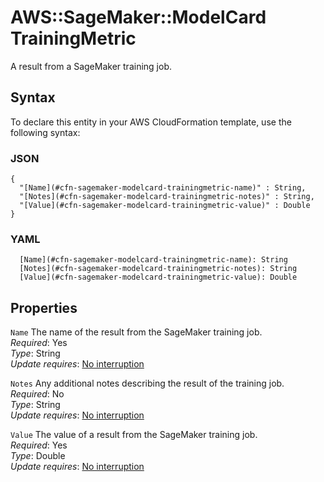 # AWS::SageMaker::ModelCard TrainingMetric<a name="aws-properties-sagemaker-modelcard-trainingmetric"></a>

A result from a SageMaker training job\.

## Syntax<a name="aws-properties-sagemaker-modelcard-trainingmetric-syntax"></a>

To declare this entity in your AWS CloudFormation template, use the following syntax:

### JSON<a name="aws-properties-sagemaker-modelcard-trainingmetric-syntax.json"></a>

```
{
  "[Name](#cfn-sagemaker-modelcard-trainingmetric-name)" : String,
  "[Notes](#cfn-sagemaker-modelcard-trainingmetric-notes)" : String,
  "[Value](#cfn-sagemaker-modelcard-trainingmetric-value)" : Double
}
```

### YAML<a name="aws-properties-sagemaker-modelcard-trainingmetric-syntax.yaml"></a>

```
  [Name](#cfn-sagemaker-modelcard-trainingmetric-name): String
  [Notes](#cfn-sagemaker-modelcard-trainingmetric-notes): String
  [Value](#cfn-sagemaker-modelcard-trainingmetric-value): Double
```

## Properties<a name="aws-properties-sagemaker-modelcard-trainingmetric-properties"></a>

`Name`  <a name="cfn-sagemaker-modelcard-trainingmetric-name"></a>
The name of the result from the SageMaker training job\.  
*Required*: Yes  
*Type*: String  
*Update requires*: [No interruption](https://docs.aws.amazon.com/AWSCloudFormation/latest/UserGuide/using-cfn-updating-stacks-update-behaviors.html#update-no-interrupt)

`Notes`  <a name="cfn-sagemaker-modelcard-trainingmetric-notes"></a>
Any additional notes describing the result of the training job\.  
*Required*: No  
*Type*: String  
*Update requires*: [No interruption](https://docs.aws.amazon.com/AWSCloudFormation/latest/UserGuide/using-cfn-updating-stacks-update-behaviors.html#update-no-interrupt)

`Value`  <a name="cfn-sagemaker-modelcard-trainingmetric-value"></a>
The value of a result from the SageMaker training job\.  
*Required*: Yes  
*Type*: Double  
*Update requires*: [No interruption](https://docs.aws.amazon.com/AWSCloudFormation/latest/UserGuide/using-cfn-updating-stacks-update-behaviors.html#update-no-interrupt)